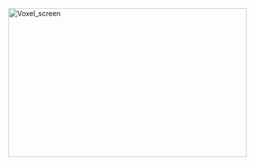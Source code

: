 <img width="480" height="300" alt="Voxel_screen" src="https://github.com/user-attachments/assets/53b9f3d3-b788-4c15-bd4f-8841dcf0c1dc" />
